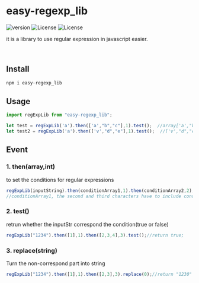 # easy-regexp_lib
<img src="https://img.shields.io/npm/v/easy-regexp_lib" alt="version">    <img src="https://img.shields.io/npm/l/vue.svg?sanitize=true" alt="License">     <img src="https://img.shields.io/npm/dm/easy-regexp_lib" alt="License">

it is a library to use regular expression in javascript easier.

</br>


## Install
```js
npm i easy-regexp_lib
```

## Usage
```js
import regExpLib from "easy-regexp_lib";

let test = regExpLib('a').then(['a',"b","c"],1).test();  //array['a',"b","c"] has element "a",so return true;
let test2 = regExpLib('a').then(['v',"d","e"],1).test();  //['v',"d","e"] doesn't include element "a",so return false;
```
## Event
### 1. then(array,int)  
to set the conditions for regular expressions  
```js
regExpLib(inputString).then(conditionArray1,1).then(conditionArray2,2);//The first character have to include 
//conditionArray1, the second and third characters have to include conditionArray2
```
### 2. test()  
retrun whether the inputStr correspond the condition(true or false)
```js
regExpLib("1234").then([1],1).then([2,3,4],3).test();//return true;
```
### 3. replace(string)
Turn the non-correspond part into string
```js
regExpLib("1234").then([1],1).then([2,3],3).replace(0);//return "1230"
```
